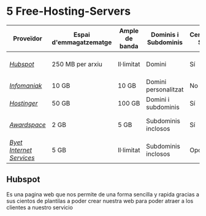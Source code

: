 # 5 Free-Hosting-Servers



| Proveïdor              | Espai d'emmagatzematge | Ample de banda       | Dominis i Subdominis   | Certificat SSL | Publicitat | Altres Característiques         |
|------------------------|------------------------|----------------------|------------------------|----------------|------------|----------------------------------|
| [*Hubspot*](https://www.hubspot.es/)          | 250 MB per arxiu      | Il·limitat           | Domini                | Sí             | Sí         | Integració CRM, analítica integrada          |
| [*Infomaniak*](https://www.infomaniak.com/es)            | 10 GB                  | 10 GB               | Domini personalitzat  | No             | No         | Eina de correu professional          |
| [*Hostinger*](https://www.hostinger.es/)             | 50 GB                 | 100 GB              | Domini i subdominis    | Sí             | No         | Plantilles web, suport 24/7      |
| [*Awardspace*](https://www.awardspace.com/)          | 2 GB                  | 5 GB                | Subdominis inclosos    | Sí             | No         | Constructor web, suport bàsic    |
| [*Byet Internet Services*](https://byet.host/)| 5 GB                  | Il·limitat          | Subdominis inclosos                    | Opcional       | Sí         | Hosting gratuït amb restriccions |


## Hubspot
Es una pagina web que nos permite de una forma sencilla y rapida gracias a sus cientos de plantilas a poder crear nuestra web para poder atraer a los clientes a nuestro servicio
